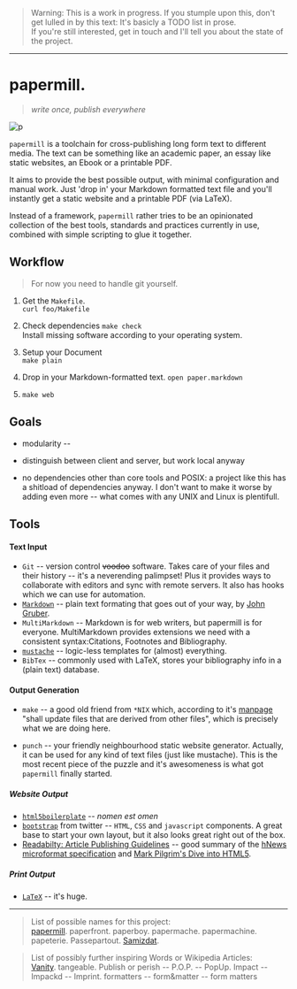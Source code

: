 > Warning: This is a work in progress. If you stumple upon this, don't get lulled in by this text: It's basicly a TODO list in prose.  
If you're still interested, get in touch and I'll tell you about the state of the project.


---



papermill. 
==========

> *write once, publish everywhere*

![p](http://upload.wikimedia.org/wikipedia/commons/thumb/1/19/Forest_Fibre_Company_Berlin%2C_New_Hampshire.JPG/220px-Forest_Fibre_Company_Berlin%2C_New_Hampshire.JPG)

`papermill` is a toolchain for cross-publishing long form text to different media. The text can be something like an academic paper, an essay like static websites, an Ebook or a printable PDF.

It aims to provide the best possible output, with minimal configuration and manual work. Just 'drop in' your Markdown formatted text file and you'll instantly get a static website and a printable PDF (via LaTeX).

Instead of a framework, `papermill` rather tries to be an opinionated collection of the best tools, standards and practices currently in use, combined with simple scripting to glue it together.


## Workflow

> For now you need to handle git yourself.

1. Get the `Makefile`.  
   `curl foo/Makefile`

2. Check dependencies
   `make check`  
   Install missing software according to your operating system.

3. Setup your Document  
   `make plain`

4. Drop in your Markdown-formatted text.
   `open paper.markdown`

5. `make web`


## Goals   
* modularity -- 

* distinguish between client and server, but work local anyway

* no dependencies other than core tools and POSIX: a project like this has a shitload of dependencies anyway. I don't want to make it worse by adding even more -- what comes with any UNIX and Linux is plentifull.


## Tools

#### Text Input
- `Git` -- version control <del>voodoo</del> software. Takes care of your files and their history -- it's a neverending palimpset! Plus it provides ways to collaborate with editors and sync with remote servers. It also has hooks which we can use for automation.
- [`Markdown`](http://daringfireball.net/projects/markdown/) -- plain text formating that goes out of your way, by [John Gruber](http://daringfireball.net). 
- `MultiMarkdown` -- Markdown is for web writers, but papermill is for everyone. MultiMarkdown provides extensions we need with a consistent syntax:Citations, Footnotes and Bibliography.
- [`mustache`](http://mustache.github.com) -- logic-less templates for (almost) everything.
- `BibTex` -- commonly used with LaTeX, stores your bibliography info in a (plain text) database.

#### Output Generation
- `make` -- a good old friend from `*NIX` which, according to it's [manpage](http://man.cx/make) "shall update files that are derived from other files", which is precisely what we are doing here.

- `punch` -- your friendly neighbourhood static website generator. Actually, it can be used for any kind of text files (just like mustache). This is the most recent piece of the puzzle and it's awesomeness is what got `papermill` finally started.

##### Website Output  
- [`html5boilerplate`](http://html5boilerplate.com) -- *nomen est omen*
- [`bootstrap`](http://twitter.github.com/bootstrap/) from twitter -- `HTML`, `CSS` and `javascript` components. A great base to start your own layout, but it also looks great right out of the box.
- [Readabilty: Article Publishing Guidelines](http://www.readability.com/publishers/guidelines/#reader) -- good summary of the [hNews microformat specification](http://microformats.org/wiki/hnews) and [Mark Pilgrim's Dive into HTML5](http://diveintohtml5.ep.io/semantics.html#new-elements).

##### Print Output
- [`LaTeX`](#) -- it's huge. 

--- --- --- 

> List of possible names for this project:   
[papermill](https://upload.wikimedia.org/wikipedia/commons/1/19/Forest_Fibre_Company_Berlin%2C_New_Hampshire.JPG). paperfront. paperboy. papermache. papermachine. papeterie. Passepartout. [Samizdat](https://en.wikipedia.org/wiki/Samizdat).


> List of possibly further inspiring Words or Wikipedia Articles:  
    [Vanity](https://en.wikipedia.org/wiki/Vanity). 
    tangeable. 
		Publish or perish -- P.O.P. -- PopUp. 
		Impact -- Impackd -- Imprint. 
		formatters -- form&matter -- form matters